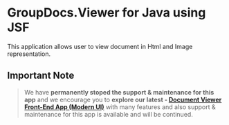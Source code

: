 # GroupDocs.Viewer for Java using JSF

This application allows user to view document in Html and Image representation.

## Important Note
> We have **permanently stoped the support & maintenance for this app** and we encourage you to **explore our latest - [Document Viewer Front-End App (Modern UI)](https://github.com/groupdocs-viewer/GroupDocs.Viewer-for-Java-App)** with many features and also support & maintenance for this app is available and will be continued.
